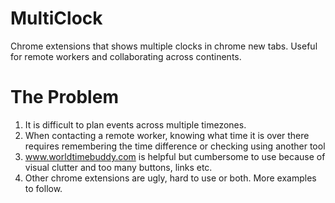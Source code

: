 # MultiClock
Chrome extensions that shows multiple clocks in chrome new tabs. Useful for remote workers and collaborating across continents.

# The Problem
1. It is difficult to plan events across multiple timezones. 
2. When contacting a remote worker, knowing what time it is over there requires remembering the time difference or checking using another tool
3. www.worldtimebuddy.com is helpful but cumbersome to use because of visual clutter and too many buttons, links etc.
4. Other chrome extensions are ugly, hard to use or both. More examples to follow.